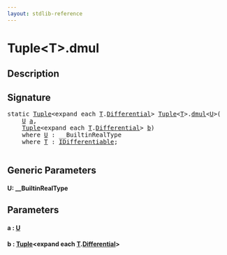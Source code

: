 ```yaml
---
layout: stdlib-reference
---
```


# Tuple\<T\>\.dmul

## Description





## Signature 

<pre>
<span class='code_keyword'>static</span> <a href="index.md" class="code_type">Tuple</a>&lt;<span class="code_keyword">expand</span> <span class="code_keyword">each</span> <a href="index.md#typeparam-T" class="code_type">T</a>.<a href="differential-0.md" class="code_type">Differential</a>&gt; <a href="index.md" class="code_type">Tuple</a>&lt;<a href="index.md#typeparam-T" class="code_type">T</a>&gt;.<a href="dmul.md">dmul</a>&lt;<a href="dmul.md#typeparam-U" class="code_type">U</a>&gt;(
    <a href="dmul.md#typeparam-U" class="code_type">U</a> <a href="dmul.md#decl-a" class="code_param">a</a>,
    <a href="index.md" class="code_type">Tuple</a>&lt;<span class="code_keyword">expand</span> <span class="code_keyword">each</span> <a href="index.md#typeparam-T" class="code_type">T</a>.<a href="differential-0.md" class="code_type">Differential</a>&gt; <a href="dmul.md#decl-b" class="code_param">b</a>)
    <span class='code_keyword'>where</span> <a href="dmul.md#typeparam-U" class="code_type">U</a> : __BuiltinRealType
    <span class='code_keyword'>where</span> <a href="index.md#typeparam-T" class="code_type">T</a> : <a href="../../interfaces/idifferentiable-01/index.md" class="code_type">IDifferentiable</a>;

</pre>

## Generic Parameters

####  <a id="typeparam-U"></a>U: \_\_BuiltinRealType

## Parameters

####  <a id="decl-a"></a>a  : [U](dmul.md#typeparam-U)
####  <a id="decl-b"></a>b  : [Tuple](index.md)\<expand each [T](index.md#typeparam-T)\.[Differential](differential-0.md)\>


<script>
// Fix .md links to .html when on ReadTheDocs
if (window.location.hostname.includes('readthedocs') || 
    window.location.hostname.includes('rtfd.io')) {
  document.addEventListener('DOMContentLoaded', function() {
    const links = document.querySelectorAll('a');
    links.forEach(link => {
      const href = link.getAttribute('href');
      if (href && href.includes('.md')) {
        // This regex will handle .md links with or without fragment identifiers or query parameters
        link.href = link.href.replace(/(.+)\.md(#[^?]*)?(\?.*)?$/, '$1.html$2$3');
      }
    });
  });
}
</script>
